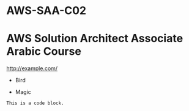 # AWS-SAA-C02
# AWS Solution Architect Associate Arabic Course


<a href="http://example.com/">http://example.com/</a>

<ul>
<li><p>Bird</p></li>
<li><p>Magic</p></li>
</ul>

<pre><code>This is a code block.
</code></pre>
